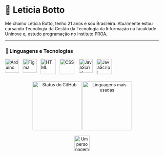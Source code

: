 # 🌸 Leticia Botto

Me chamo Leticia Botto, tenho 21 anos e sou Brasileira.
Atualmente estou cursando Tecnologia da Gestão da Tecnologia da Informação na faculdade Uninove e, estudo programação no Instituto PROA.

---

### 👾 Linguagens e Tecnologias
<img 
  align="left"
  alt="Arduino"
  title="Arduino"
  width="45px"
  style="padding-right: 10px;"
  src="https://cdn.jsdelivr.net/gh/devicons/devicon@latest/icons/arduino/arduino-original-wordmark.svg" 
/>

<img 
  align="left"
  alt="Figma"
  title="Figma"
  width="45px"
  style="padding-right: 10px;"
src="https://cdn.jsdelivr.net/gh/devicons/devicon@latest/icons/figma/figma-original.svg" 
/>

<img 
  align="left"
  alt="HTML"
  title="HTML"
  width="50px"
  style="padding-right: 10px;"
  src="https://cdn.jsdelivr.net/gh/devicons/devicon@latest/icons/html5/html5-plain-wordmark.svg"
/>

<img 
  align="left"
  alt="CSS"
  title="CSS"
  width="50px"
  style="padding-right: 10px;"
  src="https://cdn.jsdelivr.net/gh/devicons/devicon@latest/icons/css3/css3-plain-wordmark.svg" 
 />

<img 
  align="left"
  alt="JavaScript"
  title="JavaScript"
  width="45px"
  style="padding-right: 10px;"
  src="https://cdn.jsdelivr.net/gh/devicons/devicon@latest/icons/javascript/javascript-original.svg" 
 />

 
<img 
  align="left"
  alt="JavaScript"
  title="JavaScript"
  width="50px"
  style="padding-right: 10px;"
  src="https://cdn.jsdelivr.net/gh/devicons/devicon@latest/icons/react/react-original-wordmark.svg" 
  />
          

<br>
<br>

###
 
<br>

  <div align="center">
  <img
  src="https://github-readme-stats.vercel.app/api?username=LeticiaBotto&hide_title=false&hide_rank=false&show_icons=true&include_all_commits=true&count_private=true&disable_animations=false&theme=dracula&locale=en&hide_border=false" height="160" alt="Status do GitHub"
  />
  <img 
  src="https://github-readme-stats.vercel.app/api/top-langs?username=LeticiaBotto&locale=en&hide_title=false&layout=compact&card_width=320&langs_count=5&theme=dracula&hide_border=false" height=160 alt="Linguagens mais usadas"
  />
</div>

<div align="center">
<img 
  alt="Um personagem redondo e rosa se movendo com um guarda-chuva"
  title="Kirby"
  height="50px" 
  style="padding-top: 15px"
  src="https://emoji.discadia.com/emojis/9875d5bf-8c35-4c77-87f6-687e99ef0d00.GIF"
 />
 </div>

